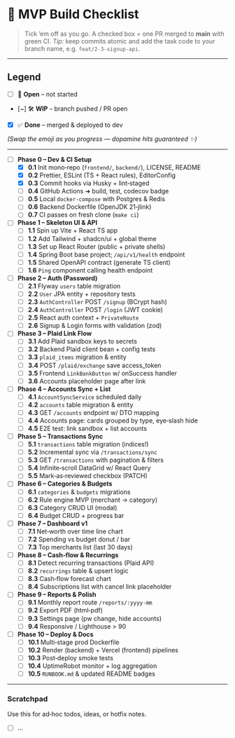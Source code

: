 # 📝 MVP Build Checklist

> Tick ’em off as you go. A checked box = one PR merged to **main** with green CI. 
> *Tip:* keep commits atomic and add the task code to your branch name, e.g. `feat/2‑3‑signup‑api`.

---

## Legend
- [ ] 🔲 **Open** – not started
- [~] 🛠️ **WIP** – branch pushed / PR open
- [x] ✅ **Done** – merged & deployed to dev

_(Swap the emoji as you progress — dopamine hits guaranteed ✨)_

---

- [ ] **Phase 0 – Dev & CI Setup**
  - [x] **0.1** Init mono‑repo (`frontend/`, `backend/`), LICENSE, README
  - [x] **0.2** Prettier, ESLint (TS + React rules), EditorConfig
  - [x] **0.3** Commit hooks via Husky + lint‑staged
  - [ ] **0.4** GitHub Actions ➜ build, test, codecov badge
  - [ ] **0.5** Local `docker‑compose` with Postgres & Redis
  - [ ] **0.6** Backend Dockerfile (OpenJDK 21‑jlink)
  - [ ] **0.7** CI passes on fresh clone (`make ci`)

- [ ] **Phase 1 – Skeleton UI & API**
  - [ ] **1.1** Spin up Vite + React TS app
  - [ ] **1.2** Add Tailwind + shadcn/ui + global theme
  - [ ] **1.3** Set up React Router (public + private shells)
  - [ ] **1.4** Spring Boot base project; `/api/v1/health` endpoint
  - [ ] **1.5** Shared OpenAPI contract (generate TS client)
  - [ ] **1.6** `Ping` component calling health endpoint

- [ ] **Phase 2 – Auth (Password)**
  - [ ] **2.1** Flyway `users` table migration
  - [ ] **2.2** `User` JPA entity + repository tests
  - [ ] **2.3** `AuthController` POST `/signup` (BCrypt hash)
  - [ ] **2.4** `AuthController` POST `/login` (JWT cookie)
  - [ ] **2.5** React auth context + `PrivateRoute`
  - [ ] **2.6** Signup & Login forms with validation (zod)

- [ ] **Phase 3 – Plaid Link Flow**
  - [ ] **3.1** Add Plaid sandbox keys to secrets
  - [ ] **3.2** Backend Plaid client bean + config tests
  - [ ] **3.3** `plaid_items` migration & entity
  - [ ] **3.4** POST `/plaid/exchange` save access_token
  - [ ] **3.5** Frontend `LinkBankButton` w/ onSuccess handler
  - [ ] **3.6** Accounts placeholder page after link

- [ ] **Phase 4 – Accounts Sync + List**
  - [ ] **4.1** `AccountSyncService` scheduled daily
  - [ ] **4.2** `accounts` table migration & entity
  - [ ] **4.3** GET `/accounts` endpoint w/ DTO mapping
  - [ ] **4.4** Accounts page: cards grouped by type, eye‑slash hide
  - [ ] **4.5** E2E test: link sandbox + list accounts

- [ ] **Phase 5 – Transactions Sync**
  - [ ] **5.1** `transactions` table migration (indices!)
  - [ ] **5.2** Incremental sync via `/transactions/sync`
  - [ ] **5.3** GET `/transactions` with pagination & filters
  - [ ] **5.4** Infinite‑scroll DataGrid w/ React Query
  - [ ] **5.5** Mark‑as‑reviewed checkbox (PATCH)

- [ ] **Phase 6 – Categories & Budgets**
  - [ ] **6.1** `categories` & `budgets` migrations
  - [ ] **6.2** Rule engine MVP (merchant → category)
  - [ ] **6.3** Category CRUD UI (modal)
  - [ ] **6.4** Budget CRUD + progress bar

- [ ] **Phase 7 – Dashboard v1**
  - [ ] **7.1** Net‑worth over time line chart
  - [ ] **7.2** Spending vs budget donut / bar
  - [ ] **7.3** Top merchants list (last 30 days)

- [ ] **Phase 8 – Cash‑flow & Recurrings**
  - [ ] **8.1** Detect recurring transactions (Plaid API)
  - [ ] **8.2** `recurrings` table & upsert logic
  - [ ] **8.3** Cash‑flow forecast chart
  - [ ] **8.4** Subscriptions list with cancel link placeholder

- [ ] **Phase 9 – Reports & Polish**
  - [ ] **9.1** Monthly report route `/reports/:yyyy-mm`
  - [ ] **9.2** Export PDF (html‑pdf)
  - [ ] **9.3** Settings page (pw change, hide accounts)
  - [ ] **9.4** Responsive / Lighthouse > 90

- [ ] **Phase 10 – Deploy & Docs**
  - [ ] **10.1** Multi‑stage prod Dockerfile
  - [ ] **10.2** Render (backend) + Vercel (frontend) pipelines
  - [ ] **10.3** Post‑deploy smoke tests
  - [ ] **10.4** UptimeRobot monitor + log aggregation
  - [ ] **10.5** `RUNBOOK.md` & updated README badges

---

### Scratchpad
Use this for ad‑hoc todos, ideas, or hotfix notes.
- [ ] …

